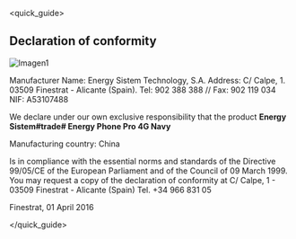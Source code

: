 <quick_guide>
## Declaration of conformity

![Imagen1](http://static.energysistem.com/images/manuals/42235/56051fa39d0fb.jpg)

Manufacturer Name:
Energy Sistem Technology, S.A.
Address: C/ Calpe, 1.
03509 Finestrat - Alicante (Spain).
Tel: 902 388 388 // Fax: 902 119 034
NIF: A53107488

We declare under our own exclusive responsibility that the product **Energy Sistem#trade# Energy Phone Pro 4G Navy**

Manufacturing country: China

Is in compliance with the essential norms and standards of the Directive 99/05/CE of the European Parliament and of the Council of 09 March 1999. You may request a copy of the declaration of conformity at C/ Calpe, 1 - 03509 Finestrat - Alicante (Spain) Tel. +34 966 831 05

Finestrat, 01 April 2016


</quick_guide>


